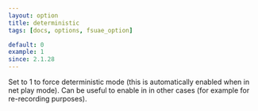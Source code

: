 ```yaml
---
layout: option
title: deterministic
tags: [docs, options, fsuae_option]

default: 0
example: 1
since: 2.1.28
---
```


Set to 1 to force deterministic mode (this is automatically enabled when in
net play mode). Can be useful to enable in in other cases (for example for
re-recording purposes).
